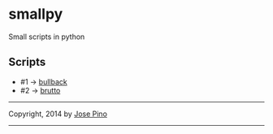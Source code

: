 smallpy
=======

Small scripts in python


## Scripts

* #1 -> [bullback](https://github.com/jofpin/smallpy/blob/master/bullback.py)
* #2 -> [brutto](https://github.com/jofpin/smallpy/blob/master/brutto.py)

-------------

Copyright, 2014 by [Jose Pino](http://twitter.com/jofpin)

-------------
